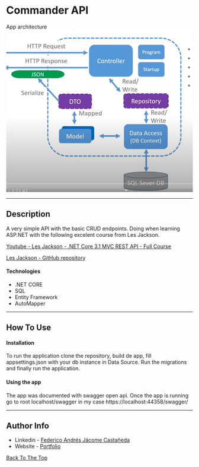 # Commander API

App architecture
![Project Image](./app_structure.png)

---

## Description

A very simple API with the basic CRUD endpoints. Doing when learning ASP.NET with the following excelent course from Les Jackson.

[Youtube - Les Jackson - .NET Core 3.1 MVC REST API - Full Course](https://www.youtube.com/watch?v=fmvcAzHpsk8&ab_channel=LesJackson)

[Les Jackson - GitHub repository ](https://github.com/binarythistle/S03E02---.NET-Core-3.1-MVC-REST-API)

#### Technologies

- .NET CORE
- SQL
- Entity Framework
- AutoMapper

---

## How To Use

#### Installation
To run the application clone the repository, build de app, fill appsettings.json with your db instance in Data Source. Run the migrations and finally run the application.

#### Using the app
The app was documented with swagger open api. Once the app is running go to root localhost/swagger in my case https://localhost:44358/swagger/

---

## Author Info

- Linkedin - [Federico Andrés Jácome Castañeda](https://www.linkedin.com/in/federicojacome/)
- Website - [Portfolio](https://federocky.github.io/PersonalWeb/)

[Back To The Top](#read-me-template)
